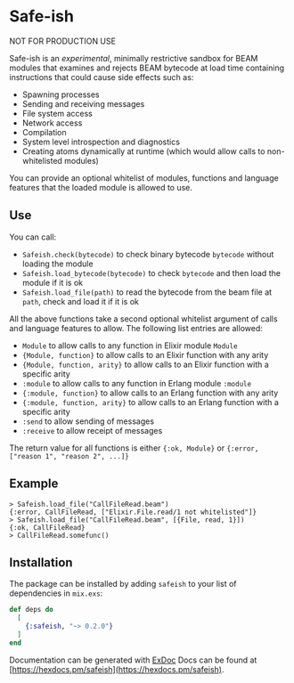 # Safe-ish

NOT FOR PRODUCTION USE

Safe-ish is an _experimental_, minimally restrictive sandbox for BEAM modules 
that examines and rejects BEAM bytecode at load time containing instructions 
that could cause side effects such as:

- Spawning processes
- Sending and receiving messages
- File system access
- Network access
- Compilation
- System level introspection and diagnostics
- Creating atoms dynamically at runtime (which would allow calls to non-whitelisted modules)

You can provide an optional whitelist of modules, functions and language features that the 
loaded module is allowed to use.

## Use
You can call:

- `Safeish.check(bytecode)` to check binary bytecode `bytecode` without loading the module
- `Safeish.load_bytecode(bytecode)` to check `bytecode` and then load the module if it is ok
- `Safeish.load_file(path)` to read the bytecode from the beam file at `path`, check and load it if it is ok

All the above functions take a second optional whitelist argument of calls and language features to allow.
The following list entries are allowed:

- `Module` to allow calls to any function in Elixir module `Module`
- `{Module, function}` to allow calls to an Elixir function with any arity
- `{Module, function, arity}` to allow calls to an Elixir function with a specific arity
- `:module` to allow calls to any function in Erlang module `:module`
- `{:module, function}` to allow calls to an Erlang function with any arity
- `{:module, function, arity}` to allow calls to an Erlang function with a specific arity
- `:send` to allow sending of messages
- `:receive` to allow receipt of messages

The return value for all functions is either `{:ok, Module}` or `{:error, ["reason 1", "reason 2", ...]}`

## Example

```
> Safeish.load_file("CallFileRead.beam")
{:error, CallFileRead, ["Elixir.File.read/1 not whitelisted"]}
> Safeish.load_file("CallFileRead.beam", [{File, read, 1}])
{:ok, CallFileRead}
> CallFileRead.somefunc()
```

## Installation

The package can be installed by adding `safeish` to your list of dependencies in `mix.exs`:

```elixir
def deps do
  [
    {:safeish, "~> 0.2.0"}
  ]
end
```

Documentation can be generated with [ExDoc](https://github.com/elixir-lang/ex_doc)
Docs can be found at [https://hexdocs.pm/safeish](https://hexdocs.pm/safeish).

